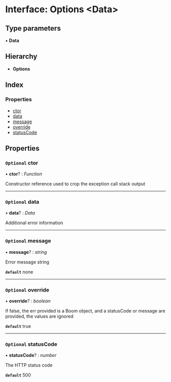 
# Interface: Options <**Data**>

## Type parameters

▪ **Data**

## Hierarchy

* **Options**

## Index

### Properties

* [ctor](options.md#optional-ctor)
* [data](options.md#optional-data)
* [message](options.md#optional-message)
* [override](options.md#optional-override)
* [statusCode](options.md#optional-statuscode)

## Properties

### `Optional` ctor

• **ctor**? : *Function*

Constructor reference used to crop the exception call stack output

___

### `Optional` data

• **data**? : *Data*

Additional error information

___

### `Optional` message

• **message**? : *string*

Error message string

**`default`** none

___

### `Optional` override

• **override**? : *boolean*

If false, the err provided is a Boom object, and a statusCode or message are provided, the values are ignored

**`default`** true

___

### `Optional` statusCode

• **statusCode**? : *number*

The HTTP status code

**`default`** 500
